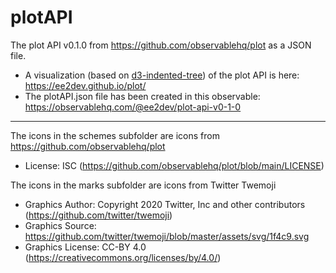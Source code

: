 # plotAPI

The plot API v0.1.0 from https://github.com/observablehq/plot as a JSON file.
- A visualization (based on [d3-indented-tree](https://github.com/EE2dev/d3-indented-tree)) of the plot API is here: https://ee2dev.github.io/plot/
- The plotAPI.json file has been created in this observable: https://observablehq.com/@ee2dev/plot-api-v0-1-0
----------

The icons in the schemes subfolder are icons from https://github.com/observablehq/plot

- License: ISC (https://github.com/observablehq/plot/blob/main/LICENSE)

The icons in the marks subfolder are icons from Twitter Twemoji

- Graphics Author: Copyright 2020 Twitter, Inc and other contributors (https://github.com/twitter/twemoji)
- Graphics Source: https://github.com/twitter/twemoji/blob/master/assets/svg/1f4c9.svg
- Graphics License: CC-BY 4.0 (https://creativecommons.org/licenses/by/4.0/)



